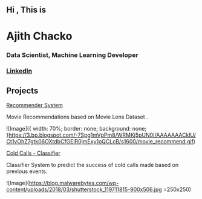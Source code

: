 ## Hi , This is 

# **Ajith Chacko**
### Data Scientist, Machine Learning Developer 
### [LinkedIn](https://www.linkedin.com/in/ajith-chacko-699a39b4/)

## Projects 

[Recommender System](https://github.com/Ajith1993/Recommender-Systems)

Movie Recommendations based on Movie Lens Dataset . 

![Image]({
  width: 70%;
  border: none;
  background: none;
}https://3.bp.blogspot.com/-7Spg1mVpPm8/WRMKj5pUN0I/AAAAAAACklU/Ct1vOhZ7gtk06OXtdbCfGElR0jmExy1oQCLcB/s1600/movie_recommend.gif)

[Cold Calls -  Classifier](https://github.com/Ajith1993/Cold-Calls---Classifier)
     
     
 Classifier System to predict the success of cold calls made based on previous events.
 
 ![Image](https://blog.malwarebytes.com/wp-content/uploads/2018/03/shutterstock_119711815-900x506.jpg =250x250)
